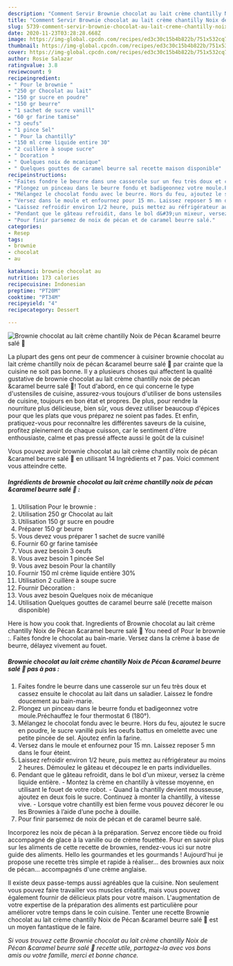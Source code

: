 ```yaml
---
description: "Comment Servir Brownie chocolat au lait crème chantilly Noix de Pécan &amp;amp;caramel beurre salé 🍴"
title: "Comment Servir Brownie chocolat au lait crème chantilly Noix de Pécan &amp;amp;caramel beurre salé 🍴"
slug: 5739-comment-servir-brownie-chocolat-au-lait-creme-chantilly-noix-de-pecan-and-amp-caramel-beurre-sale
date: 2020-11-23T03:28:28.668Z
image: https://img-global.cpcdn.com/recipes/ed3c30c15b4b822b/751x532cq70/brownie-chocolat-au-lait-creme-chantilly-noix-de-pecan-caramel-beurre-sale-🍴-photo-principale-de-la-recette.jpg
thumbnail: https://img-global.cpcdn.com/recipes/ed3c30c15b4b822b/751x532cq70/brownie-chocolat-au-lait-creme-chantilly-noix-de-pecan-caramel-beurre-sale-🍴-photo-principale-de-la-recette.jpg
cover: https://img-global.cpcdn.com/recipes/ed3c30c15b4b822b/751x532cq70/brownie-chocolat-au-lait-creme-chantilly-noix-de-pecan-caramel-beurre-sale-🍴-photo-principale-de-la-recette.jpg
author: Rosie Salazar
ratingvalue: 3.8
reviewcount: 9
recipeingredient:
- " Pour le brownie "
- "250 gr Chocolat au lait"
- "150 gr sucre en poudre"
- "150 gr beurre"
- "1 sachet de sucre vanill"
- "60 gr farine tamise"
- "3 oeufs"
- "1 pince Sel"
- " Pour la chantilly"
- "150 ml crme liquide entire 30"
- "2 cuillère à soupe sucre"
- " Dcoration "
- " Quelques noix de mcanique"
- " Quelques gouttes de caramel beurre sal recette maison disponible"
recipeinstructions:
- "Faites fondre le beurre dans une casserole sur un feu très doux et cassez ensuite le chocolat au lait dans un saladier. Laissez le fondre doucement au bain-marie."
- "Plongez un pinceau dans le beurre fondu et badigeonnez votre moule.Préchauffez le four thermostat 6 (180°)."
- "Mélangez le chocolat fondu avec le beurre. Hors du feu, ajoutez le sucre en poudre, le sucre vanillé puis les oeufs battus en omelette avec une petite pincée de sel. Ajoutez enfin la farine."
- "Versez dans le moule et enfournez pour 15 mn. Laissez reposer 5 mn dans le four éteint."
- "Laissez refroidir environ 1/2 heure, puis mettez au réfrigérateur au moins 2 heures. Démoulez le gâteau et découpez le en parts individuelles."
- "Pendant que le gâteau refroidit, dans le bol d&#39;un mixeur, versez la crème liquide entière. Montez la crème en chantilly à vitesse moyenne, en utilisant le fouet de votre robot. Quand la chantilly devient mousseuse, ajoutez en deux fois le sucre. Continuez à monter la chantilly, à vitesse vive. Lorsque votre chantilly est bien ferme vous pouvez décorer le ou les Brownies à l’aide d’une poche à douille."
- "Pour finir parsemez de noix de pécan et de caramel beurre salé."
categories:
- Resep
tags:
- brownie
- chocolat
- au

katakunci: brownie chocolat au 
nutrition: 173 calories
recipecuisine: Indonesian
preptime: "PT20M"
cooktime: "PT34M"
recipeyield: "4"
recipecategory: Dessert

---
```



![Brownie chocolat au lait crème chantilly Noix de Pécan &amp;caramel beurre salé 🍴](https://img-global.cpcdn.com/recipes/ed3c30c15b4b822b/751x532cq70/brownie-chocolat-au-lait-creme-chantilly-noix-de-pecan-caramel-beurre-sale-🍴-photo-principale-de-la-recette.jpg)

La plupart des gens ont peur de commencer à cuisiner brownie chocolat au lait crème chantilly noix de pécan &amp;caramel beurre salé 🍴 par crainte que la cuisine ne soit pas bonne. Il y a plusieurs choses qui affectent la qualité gustative de brownie chocolat au lait crème chantilly noix de pécan &amp;caramel beurre salé 🍴! Tout d'abord, en ce qui concerne le type d'ustensiles de cuisine, assurez-vous toujours d'utiliser de bons ustensiles de cuisine, toujours en bon état et propres. De plus, pour rendre la nourriture plus délicieuse, bien sûr, vous devez utiliser beaucoup d'épices pour que les plats que vous préparez ne soient pas fades. Et enfin, pratiquez-vous pour reconnaître les différentes saveurs de la cuisine, profitez pleinement de chaque cuisson, car le sentiment d'être enthousiaste, calme et pas pressé affecte aussi le goût de la cuisine!

<!--inarticleads1-->

Vous pouvez avoir brownie chocolat au lait crème chantilly noix de pécan &amp;caramel beurre salé 🍴 en utilisant 14 Ingrédients et 7 pas. Voici comment vous atteindre cette.

##### Ingrédients de brownie chocolat au lait crème chantilly noix de pécan &amp;caramel beurre salé 🍴 :

1. Utilisation  Pour le brownie :
1. Utilisation 250 gr Chocolat au lait
1. Utilisation 150 gr sucre en poudre
1. Préparer 150 gr beurre
1. Vous devez vous préparer 1 sachet de sucre vanillé
1. Fournir 60 gr farine tamisée
1. Vous avez besoin 3 oeufs
1. Vous avez besoin 1 pincée Sel
1. Vous avez besoin  Pour la chantilly
1. Fournir 150 ml crème liquide entière 30%
1. Utilisation 2 cuillère à soupe sucre
1. Fournir  Décoration :
1. Vous avez besoin  Quelques noix de mécanique
1. Utilisation  Quelques gouttes de caramel beurre salé (recette maison disponible)


Here is how you cook that. Ingredients of Brownie chocolat au lait crème chantilly Noix de Pécan &amp;caramel beurre salé 🍴 You need of Pour le brownie :. Faites fondre le chocolat au bain-marie. Versez dans la crème à base de beurre, délayez vivement au fouet. 

<!--inarticleads2-->

##### Brownie chocolat au lait crème chantilly Noix de Pécan &amp;caramel beurre salé 🍴 pas à pas :

1. Faites fondre le beurre dans une casserole sur un feu très doux et cassez ensuite le chocolat au lait dans un saladier. Laissez le fondre doucement au bain-marie.
1. Plongez un pinceau dans le beurre fondu et badigeonnez votre moule.Préchauffez le four thermostat 6 (180°).
1. Mélangez le chocolat fondu avec le beurre. Hors du feu, ajoutez le sucre en poudre, le sucre vanillé puis les oeufs battus en omelette avec une petite pincée de sel. Ajoutez enfin la farine.
1. Versez dans le moule et enfournez pour 15 mn. Laissez reposer 5 mn dans le four éteint.
1. Laissez refroidir environ 1/2 heure, puis mettez au réfrigérateur au moins 2 heures. Démoulez le gâteau et découpez le en parts individuelles.
1. Pendant que le gâteau refroidit, dans le bol d&#39;un mixeur, versez la crème liquide entière. - Montez la crème en chantilly à vitesse moyenne, en utilisant le fouet de votre robot. - Quand la chantilly devient mousseuse, ajoutez en deux fois le sucre. Continuez à monter la chantilly, à vitesse vive. - Lorsque votre chantilly est bien ferme vous pouvez décorer le ou les Brownies à l’aide d’une poche à douille.
1. Pour finir parsemez de noix de pécan et de caramel beurre salé.


Incorporez les noix de pécan à la préparation. Servez encore tiède ou froid accompagné de glace à la vanille ou de crème fouettée. Pour en savoir plus sur les aliments de cette recette de brownies, rendez-vous ici sur notre guide des aliments. Hello les gourmandes et les gourmands ! Aujourd&#39;hui je propose une recette très simple et rapide à réaliser… des brownies aux noix de pécan… accompagnés d&#39;une crème anglaise. 

<!--inarticleads1-->

<p>
Il existe deux passe-temps aussi agréables que la cuisine. Non seulement vous pouvez faire travailler vos muscles créatifs, mais vous pouvez également fournir de délicieux plats pour votre maison. L'augmentation de votre expertise de la préparation des aliments est particulière pour améliorer votre temps dans le coin cuisine. Tenter une recette Brownie chocolat au lait crème chantilly Noix de Pécan &amp;caramel beurre salé 🍴 est un moyen fantastique de le faire.
</p>

<p>
<i>Si vous trouvez cette Brownie chocolat au lait crème chantilly Noix de Pécan &amp;caramel beurre salé 🍴 recette utile, partagez-la avec vos bons amis ou votre famille, merci et bonne chance.</i>
</p>
